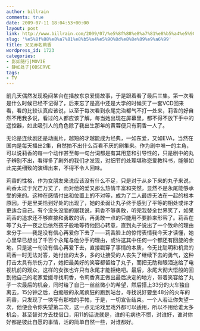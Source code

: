 ```yaml
---
author: billrain
comments: true
date: 2009-07-11 18:04:53+00:00
layout: post
link: http://www.billrain.com/2009/07/%e5%8f%88%e8%a7%81%e8%b5%a4%e5%90%8d%e8%8e%89%e9%a6%99/
slug: '%e5%8f%88%e8%a7%81%e8%b5%a4%e5%90%8d%e8%8e%89%e9%a6%99'
title: 又见赤名莉香
wordpress_id: 1723
categories:
- 影如随行|MOVIE
- 静如处子|OBSERVE
tags:
- TV
---
```


前几天偶然发现晚间某台在播放东京爱情故事，于是跟着看了最后三集。第一次看是什么时候已经不记得了，后来忘了是高中还是大学的时候买了一套VCD回来看，看的比较认真应该说，以至于每次看到永尾完治都气不打一处来，莉香的好自然不用我多说，看过的人都应该了解，每当她出现在屏幕里，都不得不放下手中的遥控器，如此吸引人的角色除了我出生那年的黄蓉便只有莉香一人了。

 

无论是连续剧还是动画片，越短的才越能成为经典，一如东爱，又如EVA，当然在国内是每天播出2集，自然拍不出什么百看不厌的剧集来。作为剧中唯一的主角，可以说莉香的每一个动作甚至每一句台词都是有其用意和引导性的，只是剧中的丸子辨别不出，看得多了剧外的我们才发现，对细节的处理堪称恋爱教科书，能够如此完美细致的演绎出来，不得不令人回味。

 

莉香的性格，作为女朋友来说应该没有什么不足，只是对于从乡下来的丸子来说，莉香太过于光芒万丈了，而对他的爱又那么热情丰富和突然，显然不是永尾能够承受的来的。这种在感情付出和位置上的不对等，成为了二人最终无法在一起的根本原因，于是里美恰到好处的出现了，她的柔弱让丸子终于感到了平等的相处或许才更适合自己。有个没头没脑的跟我说，莉香不够勇敢，听完我替全世界笑了，如果莉香的追求还不够直接和勇敢的话，再勇敢一点的只能用不要脸来形容了。莉香在等了丸子一夜之后依然孩子般地等待他回心转意，直到丸子说出了一个致命的理由来分手——我是没有信心再爱你下去了——莉香脸上的惊愕表情我今天才读懂，她心里早已想出了千百个永尾与他分手的理由，或许这其中任何一个都还有回旋的余地，只是这一句没有信心再爱下去，直接戳穿了事情的本质，令无比聪明和机灵的莉香一时无法对答，她付出的太多，多的让接受的人丧失了继续下去的勇气，这种打击太具有杀伤力了，她把最美好的笑容都留给了丸子，而把无助和眼泪送给了电视机前的观众，这样的女孩也许只有永尾才能拒绝吧。最后，永尾大彻大悟般的回到他自己的老家爱媛寻找莉香，令莉香真正做出最后决定的地方，带着笑容给了丸子一次最后的机会，同时给了自己一丝丝微小的希望，然后搭上33分的火车独自离去，15分钟之后，白痴般的永尾疯狂的跑到站台，寻找说好要坐48分的火车的莉香，只发现了一块写有那啦的手帕，于是，一切宣告结束。一个人若让你失望一次，他便会令你失望第二次，这一点无论戏里戏外都可以适用，所以不用给谁太多机会，甚至替对方去找借口，用11的话说就是，谁的毛病也不惯，对谁好，谁对你好都是彼此自愿的事情，活的简单自然一些，对谁都好。
